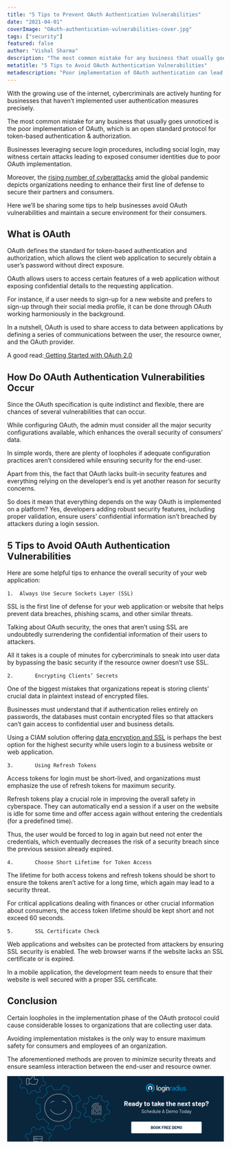 ```yaml
---
title: "5 Tips to Prevent OAuth Authentication Vulnerabilities"
date: "2021-04-01"
coverImage: "OAuth-authentication-vulnerabilities-cover.jpg"
tags: ["security"]
featured: false 
author: "Vishal Sharma"
description: "The most common mistake for any business that usually goes unnoticed is the poor implementation of OAuth, which is an open standard for token-based authentication & authorization. Here’s an insightful read that highlights the major OAuth implementation vulnerabilities and tips to avoid them for maximum security."
metatitle: "5 Tips to Avoid OAuth Authentication Vulnerabilities"
metadescription: "Poor implementation of OAuth authentication can lead to security breaches. Here are 5 tips to avoid OAuth authentication vulnerabilities for enhanced security."
---
```


With the growing use of the internet, cybercriminals are actively hunting for businesses that haven’t implemented user authentication measures precisely.

The most common mistake for any business that usually goes unnoticed is the poor implementation of OAuth, which is an open standard protocol for token-based authentication & authorization. 

Businesses leveraging secure login procedures, including social login, may witness certain attacks leading to exposed consumer identities due to poor OAuth implementation.

Moreover, the [rising number of cyberattacks](https://www.loginradius.com/blog/identity/2020/05/cyber-threats-business-risk-covid-19/) amid the global pandemic depicts organizations needing to enhance their first line of defense to secure their partners and consumers.

Here we’ll be sharing some tips to help businesses avoid OAuth vulnerabilities and maintain a secure environment for their consumers.


## What is OAuth

OAuth defines the standard for token-based authentication and authorization, which allows the client web application to securely obtain a user’s password without direct exposure.

OAuth allows users to access certain features of a web application without exposing confidential details to the requesting application.

For instance, if a user needs to sign-up for a new website and prefers to sign-up through their social media profile, it can be done through OAuth working harmoniously in the background.

In a nutshell, OAuth is used to share access to data between applications by defining a series of communications between the user, the resource owner, and the OAuth provider.

A good read:[ Getting Started with OAuth 2.0](https://www.loginradius.com/blog/engineering/oauth2/)


## How Do OAuth Authentication Vulnerabilities Occur

Since the OAuth specification is quite indistinct and flexible, there are chances of several vulnerabilities that can occur.

While configuring OAuth, the admin must consider all the major security configurations available, which enhances the overall security of consumers’ data.

In simple words, there are plenty of loopholes if adequate configuration practices aren’t considered while ensuring security for the end-user.

Apart from this, the fact that OAuth lacks built-in security features and everything relying on the developer’s end is yet another reason for security concerns.

So does it mean that everything depends on the way OAuth is implemented on a platform? Yes, developers adding robust security features, including proper validation, ensure users’ confidential information isn’t breached by attackers during a login session.


## 5 Tips to Avoid OAuth Authentication Vulnerabilities

Here are some helpful tips to enhance the overall security of your web application:


    1.  Always Use Secure Sockets Layer (SSL)

SSL is the first line of defense for your web application or website that helps prevent data breaches, phishing scams, and other similar threats.

Talking about OAuth security, the ones that aren’t using SSL are undoubtedly surrendering the confidential information of their users to attackers.

All it takes is a couple of minutes for cybercriminals to sneak into user data by bypassing the basic security if the resource owner doesn’t use SSL.


    2.       Encrypting Clients’ Secrets

One of the biggest mistakes that organizations repeat is storing clients’ crucial data in plaintext instead of encrypted files.

Businesses must understand that if authentication relies entirely on passwords, the databases must contain encrypted files so that attackers can’t gain access to confidential user and business details.

Using a CIAM solution offering [data encryption and SSL](https://www.loginradius.com/blog/engineering/lets-encrypt-with-ssl-certificates/) is perhaps the best option for the highest security while users login to a business website or web application.


    3.       Using Refresh Tokens

Access tokens for login must be short-lived, and organizations must emphasize the use of refresh tokens for maximum security.

Refresh tokens play a crucial role in improving the overall safety in cyberspace. They can automatically end a session if a user on the website is idle for some time and offer access again without entering the credentials (for a predefined time).

Thus, the user would be forced to log in again but need not enter the credentials, which eventually decreases the risk of a security breach since the previous session already expired.


    4.       Choose Short Lifetime for Token Access

The lifetime for both access tokens and refresh tokens should be short to ensure the tokens aren’t active for a long time, which again may lead to a security threat.

For critical applications dealing with finances or other crucial information about consumers, the access token lifetime should be kept short and not exceed 60 seconds.


    5.       SSL Certificate Check

Web applications and websites can be protected from attackers by ensuring SSL security is enabled. The web browser warns if the website lacks an SSL certificate or is expired.

In a mobile application, the development team needs to ensure that their website is well secured with a proper SSL certificate.


## Conclusion

Certain loopholes in the implementation phase of the OAuth protocol could cause considerable losses to organizations that are collecting user data.

Avoiding implementation mistakes is the only way to ensure maximum safety for consumers and employees of an organization.

The aforementioned methods are proven to minimize security threats and ensure seamless interaction between the end-user and resource owner.


[![book-free-demo-loginradius](../../assets/book-a-demo-loginradius.png)](https://www.loginradius.com/contact-us?utm_source=blog&utm_medium=web&utm_campaign=oauth-authentication-vulnerabilities)
